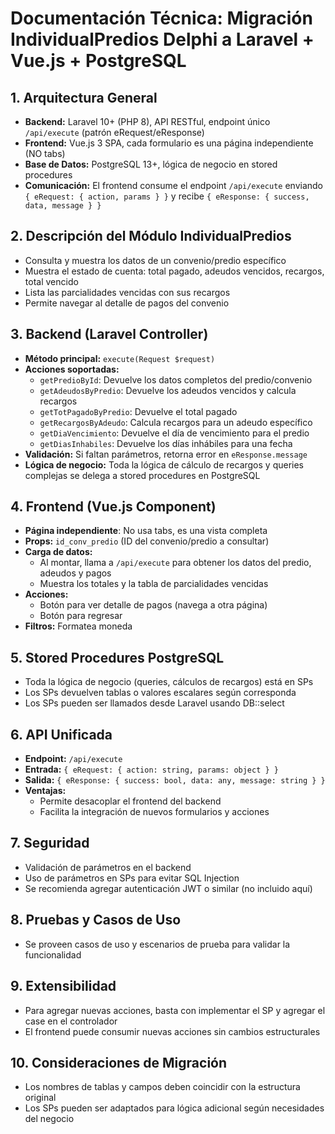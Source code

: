 # Documentación Técnica: Migración IndividualPredios Delphi a Laravel + Vue.js + PostgreSQL

## 1. Arquitectura General
- **Backend:** Laravel 10+ (PHP 8), API RESTful, endpoint único `/api/execute` (patrón eRequest/eResponse)
- **Frontend:** Vue.js 3 SPA, cada formulario es una página independiente (NO tabs)
- **Base de Datos:** PostgreSQL 13+, lógica de negocio en stored procedures
- **Comunicación:** El frontend consume el endpoint `/api/execute` enviando `{ eRequest: { action, params } }` y recibe `{ eResponse: { success, data, message } }`

## 2. Descripción del Módulo IndividualPredios
- Consulta y muestra los datos de un convenio/predio específico
- Muestra el estado de cuenta: total pagado, adeudos vencidos, recargos, total vencido
- Lista las parcialidades vencidas con sus recargos
- Permite navegar al detalle de pagos del convenio

## 3. Backend (Laravel Controller)
- **Método principal:** `execute(Request $request)`
- **Acciones soportadas:**
  - `getPredioById`: Devuelve los datos completos del predio/convenio
  - `getAdeudosByPredio`: Devuelve los adeudos vencidos y calcula recargos
  - `getTotPagadoByPredio`: Devuelve el total pagado
  - `getRecargosByAdeudo`: Calcula recargos para un adeudo específico
  - `getDiaVencimiento`: Devuelve el día de vencimiento para el predio
  - `getDiasInhabiles`: Devuelve los días inhábiles para una fecha
- **Validación:** Si faltan parámetros, retorna error en `eResponse.message`
- **Lógica de negocio:** Toda la lógica de cálculo de recargos y queries complejas se delega a stored procedures en PostgreSQL

## 4. Frontend (Vue.js Component)
- **Página independiente**: No usa tabs, es una vista completa
- **Props:** `id_conv_predio` (ID del convenio/predio a consultar)
- **Carga de datos:**
  - Al montar, llama a `/api/execute` para obtener los datos del predio, adeudos y pagos
  - Muestra los totales y la tabla de parcialidades vencidas
- **Acciones:**
  - Botón para ver detalle de pagos (navega a otra página)
  - Botón para regresar
- **Filtros:** Formatea moneda

## 5. Stored Procedures PostgreSQL
- Toda la lógica de negocio (queries, cálculos de recargos) está en SPs
- Los SPs devuelven tablas o valores escalares según corresponda
- Los SPs pueden ser llamados desde Laravel usando DB::select

## 6. API Unificada
- **Endpoint:** `/api/execute`
- **Entrada:** `{ eRequest: { action: string, params: object } }`
- **Salida:** `{ eResponse: { success: bool, data: any, message: string } }`
- **Ventajas:**
  - Permite desacoplar el frontend del backend
  - Facilita la integración de nuevos formularios y acciones

## 7. Seguridad
- Validación de parámetros en el backend
- Uso de parámetros en SPs para evitar SQL Injection
- Se recomienda agregar autenticación JWT o similar (no incluido aquí)

## 8. Pruebas y Casos de Uso
- Se proveen casos de uso y escenarios de prueba para validar la funcionalidad

## 9. Extensibilidad
- Para agregar nuevas acciones, basta con implementar el SP y agregar el case en el controlador
- El frontend puede consumir nuevas acciones sin cambios estructurales

## 10. Consideraciones de Migración
- Los nombres de tablas y campos deben coincidir con la estructura original
- Los SPs pueden ser adaptados para lógica adicional según necesidades del negocio

